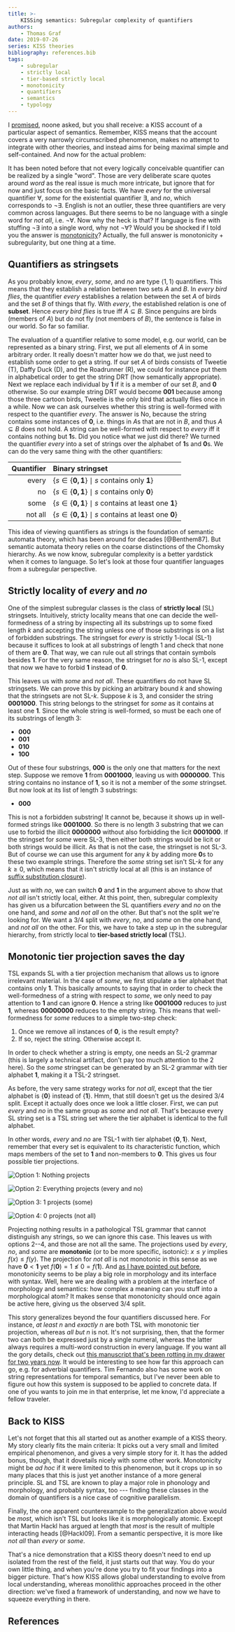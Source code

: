 ```yaml
---
title: >-
    KISSing semantics: Subregular complexity of quantifiers
authors:
    - Thomas Graf
date: 2019-07-26
series: KISS theories
bibliography: references.bib
tags:
    - subregular
    - strictly local
    - tier-based strictly local
    - monotonicity
    - quantifiers
    - semantics
    - typology
---
```


<!-- START_SUMMARY_BLOCK -->
I [promised]({filename}2019-07-25_graf_kiss_followup.md), noone asked, but you shall receive: a KISS account of a particular aspect of semantics.
Remember, KISS means that the account covers a very narrowly circumscribed phenomenon, makes no attempt to integrate with other theories, and instead aims for being maximal simple and self-contained.
And now for the actual problem:

It has been noted before that not every logically conceivable quantifier can be realized by a single "word".
Those are very deliberate scare quotes around *word* as the real issue is much more intricate, but ignore that for now and just focus on the basic facts.
We have *every* for the universal quantifier $\forall$, *some* for the existential quantifier $\exists$, and *no*, which corresponds to $\neg \exists$.
English is not an outlier, these three quantifiers are very common across languages.
But there seems to be no language with a single word for *not all*, i.e. $\neg \forall$.
Now why the heck is that?
If language is fine with stuffing $\neg \exists$ into a single word, why not $\neg \forall$?
Would you be shocked if I told you the answer is [monotonicity]({filename}2019-05-31_graf_number-monotonicity.md)?
Actually, the full answer is monotonicity + subregularity, but one thing at a time.
<!-- END_SUMMARY_BLOCK -->


## Quantifiers as stringsets

As you probably know, *every*, *some*, and *no* are type $\langle 1,1 \rangle$ quantifiers.
This means that they establish a relation between two sets $A$ and $B$.
In *every bird flies*, the quantifier *every* establishes a relation between the set $A$ of birds and the set $B$ of things that fly.
With *every*, the established relation is one of **subset**.
Hence *every bird flies* is true iff $A \subseteq B$.
Since penguins are birds (members of $A$) but do not fly (not members of $B$), the sentence is false in our world.
So far so familiar.

The evaluation of a quantifier relative to some model, e.g. our world, can be represented as a binary string.
First, we put all elements of $A$ in some arbitrary order.
It really doesn't matter how we do that, we just need to establish some order to get a string.
If our set $A$ of birds consists of Tweetie (T), Daffy Duck (D), and the Roadrunner (R), we could for instance put them in alphabetical order to get the string DRT (how semantically appropriate).
Next we replace each individual by **1** if it is a member of our set $B$, and **0** otherwise.
So our example string DRT would become **001** because among those three cartoon birds, Tweetie is the only bird that actually flies once in a while.
Now we can ask ourselves whether this string is well-formed with respect to the quantifier *every*.
The answer is No, because the string contains some instances of **0**, i.e. things in $A$s that are not in $B$, and thus $A \subseteq B$ does not hold.
A string can be well-formed with respect to *every* iff it contains nothing but **1**s.
Did you notice what we just did there?
We turned the quantifier *every* into a set of strings over the alphabet of **1**s and **0**s.
We can do the very same thing with the other quantifiers:

| **Quantifier** | **Binary stringset** |
| --:            | :--                        |
| every          | $\{ s \in \{\mathbf{0, 1}\} \mid s \text{ contains only } \mathbf{1} \}$ |
| no             | $\{ s \in \{\mathbf{0, 1}\} \mid s \text{ contains only } \mathbf{0} \}$ |
| some           | $\{ s \in \{\mathbf{0, 1}\} \mid s \text{ contains at least one } \mathbf{1} \}$ |
| not all        | $\{ s \in \{\mathbf{0, 1}\} \mid s \text{ contains at least one } \mathbf{0} \}$ |

This idea of viewing quantifiers as strings is the foundation of semantic automata theory, which has been around for decades [@Benthem87].
But semantic automata theory relies on the coarse distinctions of the Chomsky hierarchy.
As we now know, subregular complexity is a better yardstick when it comes to language.
So let's look at those four quantifier languages from a subregular perspective.


## Strictly locality of *every* and *no*

One of the simplest subregular classes is the class of **strictly local** (SL) stringsets.
Intuitively, stricty locality means that one can decide the well-formedness of a string by inspecting all its substrings up to some fixed length $k$ and accepting the string unless one of those substrings is on a list of forbidden substrings.
The stringset for *every* is strictly 1-local (SL-1) because it suffices to look at all substrings of length 1 and check that none of them are **0**.
That way, we can rule out all strings that contain symbols besides **1**.
For the very same reason, the stringset for *no* is also SL-1, except that now we have to forbid **1** instead of **0**.

This leaves us with *some* and *not all*.
These quantifiers do not have SL stringsets.
We can prove this by picking an arbitrary bound $k$ and showing that the stringsets are not SL-$k$.
Suppose $k$ is 3, and consider the string **0001000**.
This string belongs to the stringset for *some* as it contains at least one **1**.
Since the whole string is well-formed, so must be each one of its substrings of length 3:

- **000**
- **001**
- **010**
- **100**

Out of these four substrings, **000** is the only one that matters for the next step.
Suppose we remove **1** from **0001000**, leaving us with **0000000**.
This string contains no instance of **1**, so it is not a member of the *some* stringset.
But now look at its list of length 3 substrings:

- **000**

This is not a forbidden substring!
It cannot be, because it shows up in well-formed strings like **0001000**.
So there is no length 3 substring that we can use to forbid the illicit **0000000** without also forbidding the licit **0001000**.
If the stringset for *some* were SL-3, then either both strings would be licit or both strings would be illicit.
As that is not the case, the stringset is not SL-3.
But of course we can use this argument for any $k$ by adding more **0**s to these two example strings.
Therefore the *some* string set isn't SL-$k$ for any $k \geq 0$, which means that it isn't strictly local at all (this is an instance of [suffix substitution closure]({filename}2019-05-21_graf_sl-poem.md)).

Just as with *no*, we can switch **0** and **1** in the argument above to show that *not all* isn't strictly local, either.
At this point, then, subregular complexity has given us a bifurcation between the SL quantifiers *every* and *no* on the one hand, and *some* and *not all* on the other.
But that's not the split we're looking for. 
We want a 3/4 split with *every*, *no*, and *some* on the one hand, and *not all* on the other.
For this, we have to take a step up in the subregular hierarchy, from strictly local to **tier-based strictly local** (TSL).


## Monotonic tier projection saves the day

TSL expands SL with a tier projection mechanism that allows us to ignore irrelevant material.
In the case of *some*, we first stipulate a tier alphabet that contains only **1**.
This basically amounts to saying that in order to check the well-formedness of a string with respect to *some*, we only need to pay attention to **1** and can ignore **0**.
Hence a string like **0001000** reduces to just **1**, whereas **00000000** reduces to the empty string.
This means that well-formedness for *some* reduces to a simple two-step check:

1. Once we remove all instances of **0**, is the result empty?
2. If so, reject the string.
   Otherwise accept it.

In order to check whether a string is empty, one needs an SL-2 grammar (this is largely a technical artifact, don't pay too much attention to the 2 here).
So the *some* stringset can be generated by an SL-2 grammar with tier alphabet **1**, making it a TSL-2 stringset.

As before, the very same strategy works for *not all*, except that the tier alphabet is $\{ \mathbf{0} \}$ instead of $\{ \mathbf{1} \}$.
Hmm, that still doesn't get us the desired 3/4 split.
Except it actually does once we look a little closer.
First, we can put *every* and *no* in the same group as *some* and *not all*.
That's because every SL string set is a TSL string set where the tier alphabet is identical to the full alphabet.

In other words, *every* and *no* are TSL-1 with tier alphabet $\{ \mathbf{0}, \mathbf{1} \}$.
Next, remember that every set is equivalent to its characteristic function, which maps members of the set to **1** and non-members to **0**.
This gives us four possible tier projections.

![Option 1: Nothing projects]({static}/img/thomas/kiss_theories/tierprojection_none.svg)

![Option 2: Everything projects (*every* and *no*)]({static}/img/thomas/kiss_theories/tierprojection_01.svg)

![Option 3: **1** projects (*some*)]({static}/img/thomas/kiss_theories/tierprojection_1.svg)

![Option 4: **0** projects (*not all*)]({static}/img/thomas/kiss_theories/tierprojection_0.svg)

Projecting nothing results in a pathological TSL grammar that cannot distinguish any strings, so we can ignore this case.
This leaves us with options 2--4, and those are not all the same.
The projections used by *every*, *no*, and *some* are **monotonic** (or to be more specific, isotonic): $x \leq y$ implies $f(x) \leq f(y)$.
The projection for *not all* is not monotonic in this sense as we have $\mathbf{0} < \mathbf{1}$ yet $f(\mathbf{0}) = 1 \not\leq 0 = f(\mathbf{1})$.
And [as I have pointed out before]({filename}/Discussions/2019-05-31_graf_number-monotonicity.md), monotonicity seems to be play a big role in morphology and its interface with syntax.
Well, here we are dealing with a problem at the interface of morphology and semantics: how complex a meaning can you stuff into a morphological atom?
It makes sense that monotonicity should once again be active here, giving us the observed 3/4 split.

This story generalizes beyond the four quantifiers discussed here.
For instance, *at least $n$* and *exactly $n$* are both TSL with monotonic tier projection, whereas *all but $n$* is not.
It's not surprising, then, that the former two can both be expressed just by a single numeral, whereas the latter always requires a multi-word construction in every language.
If you want all the gory details, check out [this manuscript that's been rotting in my drawer for two years now](https://thomasgraf.net/doc/papers/Graf17SP.pdf).
It would be interesting to see how far this approach can go, e.g. for adverbial quantifiers.
Tim Fernando also has some work on string representations for temporal semantics, but I've never been able to figure out how this system is supposed to be applied to concrete data.
If one of you wants to join me in that enterprise, let me know, I'd appreciate a fellow traveler.


## Back to KISS

Let's not forget that this all started out as another example of a KISS theory.
My story clearly fits the main criteria:
It picks out a very small and limited empirical phenomenon, and gives a very simple story for it.
It has the added bonus, though, that it dovetails nicely with some other work.
Monotonicity might be *ad hoc* if it were limited to this phenomenon, but it crops up in so many places that this is just yet another instance of a more general principle.
SL and TSL are known to play a major role in phonology and morphology, and probably syntax, too --- finding these classes in the domain of quantifiers is a nice case of cognitive parallelism.

Finally, the one apparent counterexample to the generalization above would be *most*, which isn't TSL but looks like it is morphologically atomic.
Except that Martin Hackl has argued at length that *most* is the result of multiple interacting heads [@Hackl09].
From a semantic perspective, it is more like *not all* than *every* or *some*.

That's a nice demonstration that a KISS theory doesn't need to end up isolated from the rest of the field, it just starts out that way.
You do your own little thing, and when you're done you try to fit your findings into a bigger picture.
That's how KISS allows global understanding to evolve from local understanding, whereas monolithic approaches proceed in the other direction: we've fixed a framework of understanding, and now we have to squeeze everything in there.

## References
